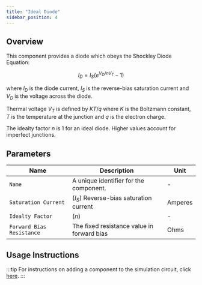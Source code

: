 ```yaml
---
title: "Ideal Diode"
sidebar_position: 4
---
```


## Overview
This component provides a diode which obeys the Shockley Diode Equation:

$$
I_D = I_S (e^{V_D/nV_T} - 1)
$$

where
$I_D$ is the diode current,
$I_S$ is the reverse-bias saturation current and
$V_D$ is the voltage across the diode.

Thermal voltage $V_T$ is defined by $KT/q$ where $K$ is the Boltzmann constant, $T$ is the temperature at the junction and $q$ is the electron charge.

The idealty factor $n$ is 1 for an ideal diode. Higher values account for imperfect junctions.

## Parameters

<div class="properties-table">

| Name                     | Description                                | Unit    |
|--------------------------|--------------------------------------------|---------|
| `Name`                   | A unique identifier for the component.     | -       |
| `Saturation Current`     | ($I_S$) Reverse-bias saturation current    | Amperes |
| `Idealty Factor`         | ($n$)                                      | -       |
| `Forward Bias Resistance`| The fixed resistance value in forward bias | Ohms    |

</div>

## Usage Instructions
:::tip
For instructions on adding a component to the simulation circuit, click [here](../basics/adding-components.md).
:::